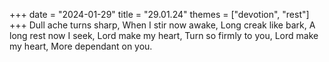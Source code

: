 +++
date = "2024-01-29"
title = "29.01.24"
themes = ["devotion", "rest"]
+++
Dull ache turns sharp,
When I stir now awake,
Long creak like bark,
A long rest now I seek,
Lord make my heart,
Turn so firmly to you,
Lord make my heart,
More dependant on you.
